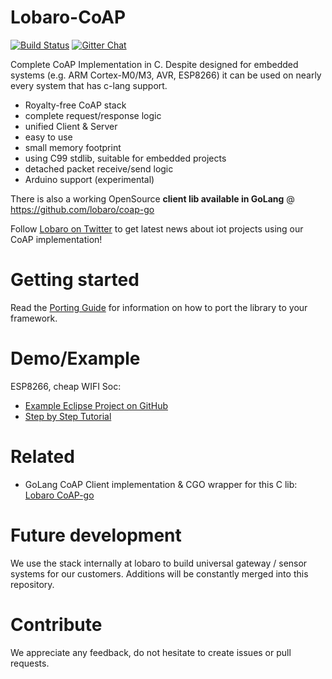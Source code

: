 # Lobaro-CoAP

[![Build Status](https://travis-ci.org/Lobaro/lobaro-coap.svg?branch=master)](https://travis-ci.org/Lobaro/lobaro-coap)
[![Gitter Chat](http://img.shields.io/badge/chat-online-brightgreen.svg)](https://gitter.im/lobaro-iot/Lobby)

Complete CoAP Implementation in C.
Despite designed for embedded systems (e.g. ARM Cortex-M0/M3, AVR, ESP8266) it can be used on nearly every system that has c-lang support.

* Royalty-free CoAP stack
* complete request/response logic
* unified Client & Server
* easy to use
* small memory footprint
* using C99 stdlib, suitable for embedded projects
* detached packet receive/send logic
* Arduino support (experimental)

There is also a working OpenSource **client lib available in GoLang** @ https://github.com/lobaro/coap-go

Follow [Lobaro on Twitter](https://twitter.com/LobaroHH) to get latest news about iot projects using our CoAP implementation!

# Getting started

Read the [Porting Guide](./PortingGuide.md) for information on how to port the library to your framework.

# Demo/Example

ESP8266, cheap WIFI Soc:

- [Example Eclipse Project on GitHub](https://github.com/lobaro/lobaro-coap-on-esp8266)
- [Step by Step Tutorial](http://www.lobaro.com/lobaro-coap-on-esp8266/)




# Related
* GoLang CoAP Client implementation & CGO wrapper for this C lib: [Lobaro CoAP-go](https://github.com/lobaro/coap-go)

# Future development
We use the stack internally at lobaro to build universal gateway / sensor systems for our customers. Additions will be constantly merged into this repository. 

# Contribute
We appreciate any feedback, do not hesitate to create issues or pull requests.

